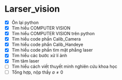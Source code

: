 # Larser_vision
- [x] Ôn lại python
- [x] Tìm hiểu COMPUTER VISION
- [x] Tìm hiểu COMPUTER VISION trên python
- [x] Tìm hiểu code phần Calib_Camera
- [x] Tìm hiểu code phần Calib_Handeye
- [x] Tìm hiểu code phần tìm mặt phẳng laser
- [x] Tìm hiểu các bước xử lí ảnh
- [x] Tìm tâm laser
- [ ] Tìm hiểu cách viết thuyết minh nghiên cứu khoa học
- [ ] Tổng hợp, nộp thầy
$a \ne 0$     
